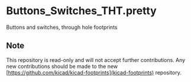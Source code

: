 # Buttons_Switches_THT.pretty

Buttons and switches, through hole footprints

## Note
This repository is read-only and will not accept further contributions. Any new contributions should be made to the new [https://github.com/kicad/kicad-footprints](kicad-footprints) repository.
